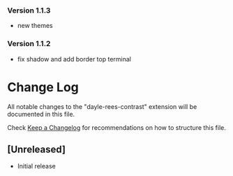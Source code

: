 ### Version 1.1.3
- new themes

### Version 1.1.2
- fix shadow and add border top terminal

# Change Log
All notable changes to the "dayle-rees-contrast" extension will be documented in this file.

Check [Keep a Changelog](http://keepachangelog.com/) for recommendations on how to structure this file.

## [Unreleased]
- Initial release
